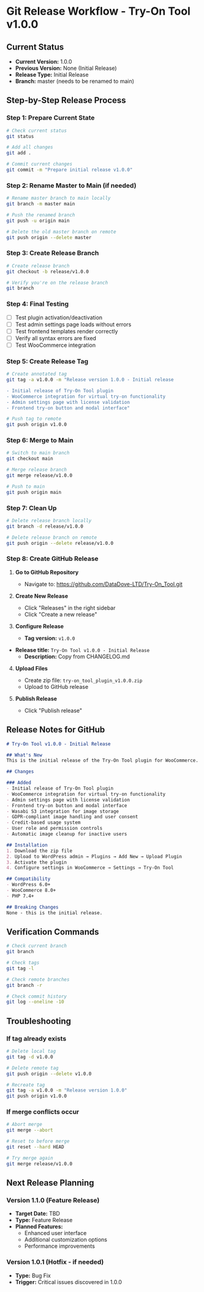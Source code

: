 # Git Release Workflow - Try-On Tool v1.0.0

## Current Status
- **Current Version:** 1.0.0
- **Previous Version:** None (Initial Release)
- **Release Type:** Initial Release
- **Branch:** master (needs to be renamed to main)

## Step-by-Step Release Process

### Step 1: Prepare Current State
```bash
# Check current status
git status

# Add all changes
git add .

# Commit current changes
git commit -m "Prepare initial release v1.0.0"
```

### Step 2: Rename Master to Main (if needed)
```bash
# Rename master branch to main locally
git branch -m master main

# Push the renamed branch
git push -u origin main

# Delete the old master branch on remote
git push origin --delete master
```

### Step 3: Create Release Branch
```bash
# Create release branch
git checkout -b release/v1.0.0

# Verify you're on the release branch
git branch
```

### Step 4: Final Testing
- [ ] Test plugin activation/deactivation
- [ ] Test admin settings page loads without errors
- [ ] Test frontend templates render correctly
- [ ] Verify all syntax errors are fixed
- [ ] Test WooCommerce integration

### Step 5: Create Release Tag
```bash
# Create annotated tag
git tag -a v1.0.0 -m "Release version 1.0.0 - Initial release

- Initial release of Try-On Tool plugin
- WooCommerce integration for virtual try-on functionality
- Admin settings page with license validation
- Frontend try-on button and modal interface"

# Push tag to remote
git push origin v1.0.0
```

### Step 6: Merge to Main
```bash
# Switch to main branch
git checkout main

# Merge release branch
git merge release/v1.0.0

# Push to main
git push origin main
```

### Step 7: Clean Up
```bash
# Delete release branch locally
git branch -d release/v1.0.0

# Delete release branch on remote
git push origin --delete release/v1.0.0
```

### Step 8: Create GitHub Release

1. **Go to GitHub Repository**
   - Navigate to: https://github.com/DataDove-LTD/Try-On_Tool.git

2. **Create New Release**
   - Click "Releases" in the right sidebar
   - Click "Create a new release"

3. **Configure Release**
   - **Tag version:** `v1.0.0`
- **Release title:** `Try-On Tool v1.0.0 - Initial Release`
   - **Description:** Copy from CHANGELOG.md

4. **Upload Files**
   - Create zip file: `try-on_tool_plugin_v1.0.0.zip`
   - Upload to GitHub release

5. **Publish Release**
   - Click "Publish release"

## Release Notes for GitHub

```markdown
# Try-On Tool v1.0.0 - Initial Release

## What's New
This is the initial release of the Try-On Tool plugin for WooCommerce.

## Changes

### Added
- Initial release of Try-On Tool plugin
- WooCommerce integration for virtual try-on functionality
- Admin settings page with license validation
- Frontend try-on button and modal interface
- Wasabi S3 integration for image storage
- GDPR-compliant image handling and user consent
- Credit-based usage system
- User role and permission controls
- Automatic image cleanup for inactive users

## Installation
1. Download the zip file
2. Upload to WordPress admin → Plugins → Add New → Upload Plugin
3. Activate the plugin
4. Configure settings in WooCommerce → Settings → Try-On Tool

## Compatibility
- WordPress 6.0+
- WooCommerce 8.0+
- PHP 7.4+

## Breaking Changes
None - this is the initial release.
```

## Verification Commands

```bash
# Check current branch
git branch

# Check tags
git tag -l

# Check remote branches
git branch -r

# Check commit history
git log --oneline -10
```

## Troubleshooting

### If tag already exists
```bash
# Delete local tag
git tag -d v1.0.0

# Delete remote tag
git push origin --delete v1.0.0

# Recreate tag
git tag -a v1.0.0 -m "Release version 1.0.0"
git push origin v1.0.0
```

### If merge conflicts occur
```bash
# Abort merge
git merge --abort

# Reset to before merge
git reset --hard HEAD

# Try merge again
git merge release/v1.0.0
```

## Next Release Planning

### Version 1.1.0 (Feature Release)
- **Target Date:** TBD
- **Type:** Feature Release
- **Planned Features:**
  - Enhanced user interface
  - Additional customization options
  - Performance improvements

### Version 1.0.1 (Hotfix - if needed)
- **Type:** Bug Fix
- **Trigger:** Critical issues discovered in 1.0.0 